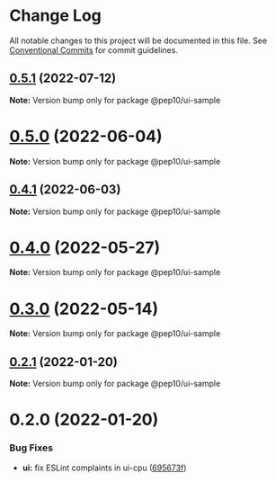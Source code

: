 # Change Log

All notable changes to this project will be documented in this file.
See [Conventional Commits](https://conventionalcommits.org) for commit guidelines.

## [0.5.1](https://gitlab.com/pep10/pepsuite/compare/v0.5.0...v0.5.1) (2022-07-12)

**Note:** Version bump only for package @pep10/ui-sample





# [0.5.0](https://gitlab.com/pep10/pepsuite/compare/v0.4.1...v0.5.0) (2022-06-04)

**Note:** Version bump only for package @pep10/ui-sample





## [0.4.1](https://gitlab.com/pep10/pepsuite/compare/v0.4.0...v0.4.1) (2022-06-03)

**Note:** Version bump only for package @pep10/ui-sample





# [0.4.0](https://gitlab.com/pep10/pepsuite/compare/v0.2.1...v0.4.0) (2022-05-27)

**Note:** Version bump only for package @pep10/ui-sample





# [0.3.0](https://gitlab.com/pep10/pepsuite/compare/v0.2.1...v0.3.0) (2022-05-14)

**Note:** Version bump only for package @pep10/ui-sample





## [0.2.1](https://gitlab.com/pep10/pepsuite/compare/v0.2.0...v0.2.1) (2022-01-20)

**Note:** Version bump only for package @pep10/ui-sample





# 0.2.0 (2022-01-20)


### Bug Fixes

* **ui:** fix ESLint complaints in ui-cpu ([695673f](https://gitlab.com/pep10/pepsuite/commit/695673f246879c5ae065f961488c8d287f0a9790))
